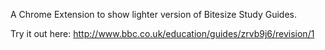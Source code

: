 A Chrome Extension to show lighter version of Bitesize Study Guides.

Try it out here: 
http://www.bbc.co.uk/education/guides/zrvb9j6/revision/1

